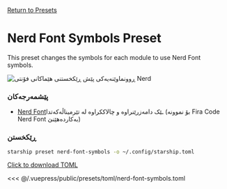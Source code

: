 [Return to Presets](./README.md#nerd-font-symbols)

# Nerd Font Symbols Preset

This preset changes the symbols for each module to use Nerd Font symbols.

![ڕوونماوێنەیەکی پێش ڕێکخستنی هێماکانی فۆنتی Nerd](/presets/img/nerd-font-symbols.png)

### پێشمەرجەکان

- [Nerd Font](https://www.nerdfonts.com/)ـێک دامەزرێنراوە و چالاککراوە لە تێرمیناڵەکەتدا (بۆ نموونە Fira Code Nerd Font بەکاردەهێنێ)

### ڕێکخستن

```sh
starship preset nerd-font-symbols -o ~/.config/starship.toml
```

[Click to download TOML](/presets/toml/nerd-font-symbols.toml)

<<< @/.vuepress/public/presets/toml/nerd-font-symbols.toml
